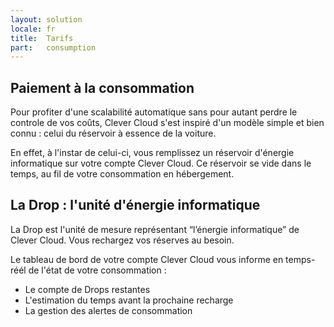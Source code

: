 ```yaml
---
layout: solution
locale: fr
title:  Tarifs
part:   consumption
---
```

<div id="part-pay-as-you-go">
   <div class="container">
      <h2>Paiement à la consommation</h2>
      <div class="row">
         <div class="span5">
            <p>
               Pour profiter d'une scalabilité automatique sans pour autant perdre le controle de vos coûts, Clever Cloud s'est inspiré d'un modèle simple et bien connu&nbsp;: celui du réservoir à essence de la voiture.
            </p>
			<p>
               En effet, à l'instar de celui-ci, vous remplissez un réservoir d'énergie informatique sur votre compte Clever Cloud. Ce réservoir se vide dans le temps, au fil de votre consommation en hébergement.
            </p>
         </div>
		<div class="span5 offset2">
            <p>
            </p>
         </div>
      </div>
   </div>
</div>
<div id="part-drop">
   <div class="container">
      <div class="row">
         <div class="span4 offset8">
            <h2>La Drop&nbsp;: l'unité d'énergie informatique </h2>
            <p>
			   La Drop est l'unité de mesure représentant “l’énergie&nbsp;informatique” de Clever Cloud. Vous rechargez vos réserves au besoin.
            </p>
			<p>
				Le tableau de bord de votre compte Clever Cloud vous informe en temps-réél de l'état de votre consommation&nbsp;:
			</p>
			<ul>
				<li>Le compte de Drops restantes</li>
				<li>L'estimation du temps avant la prochaine recharge</li>
				<li>La gestion des alertes de consommation</li>
			</ul>
         </div>
      </div>
   </div>
</div>
